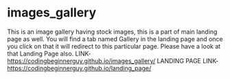 # images_gallery
This is an image gallery having stock images, this is a part of main landing page as well.
You will find a tab named Gallery in the landing page and once you click on that it will redirect to this particular page.
Please have a look at that Landing Page also. 
LINK- https://codingbeginnerguy.github.io/images_gallery/
LANDING PAGE LINK- https://codingbeginnerguy.github.io/landing_page/
